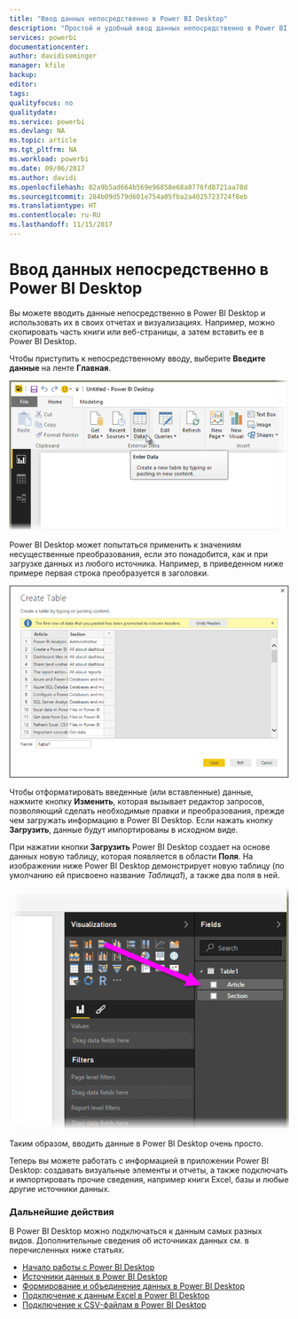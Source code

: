 ```yaml
---
title: "Ввод данных непосредственно в Power BI Desktop"
description: "Простой и удобный ввод данных непосредственно в Power BI Desktop"
services: powerbi
documentationcenter: 
author: davidiseminger
manager: kfile
backup: 
editor: 
tags: 
qualityfocus: no
qualitydate: 
ms.service: powerbi
ms.devlang: NA
ms.topic: article
ms.tgt_pltfrm: NA
ms.workload: powerbi
ms.date: 09/06/2017
ms.author: davidi
ms.openlocfilehash: 02a9b5ad664b569e96858e68a0776fd8721aa78d
ms.sourcegitcommit: 284b09d579d601e754a05fba2a4025723724f8eb
ms.translationtype: HT
ms.contentlocale: ru-RU
ms.lasthandoff: 11/15/2017
---
```

# <a name="enter-data-directly-into-power-bi-desktop"></a>Ввод данных непосредственно в Power BI Desktop
Вы можете вводить данные непосредственно в Power BI Desktop и использовать их в своих отчетах и визуализациях. Например, можно скопировать часть книги или веб-страницы, а затем вставить ее в Power BI Desktop.

Чтобы приступить к непосредственному вводу, выберите **Введите данные** на ленте **Главная**.

![](media/desktop-enter-data-directly-into-desktop/enter-data-directly_1.png)

Power BI Desktop может попытаться применить к значениям несущественные преобразования, если это понадобится, как и при загрузке данных из любого источника. Например, в приведенном ниже примере первая строка преобразуется в заголовки.

![](media/desktop-enter-data-directly-into-desktop/enter-data-directly_2.png)

Чтобы отформатировать введенные (или вставленные) данные, нажмите кнопку **Изменить**, которая вызывает редактор запросов, позволяющий сделать необходимые правки и преобразования, прежде чем загружать информацию в Power BI Desktop. Если нажать кнопку **Загрузить**, данные будут импортированы в исходном виде.

При нажатии кнопки **Загрузить** Power BI Desktop создает на основе данных новую таблицу, которая появляется в области **Поля**. На изображении ниже Power BI Desktop демонстрирует новую таблицу (по умолчанию ей присвоено название *Таблица1*), а также два поля в ней.

![](media/desktop-enter-data-directly-into-desktop/enter-data-directly_3.png)

Таким образом, вводить данные в Power BI Desktop очень просто.

Теперь вы можете работать с информацией в приложении Power BI Desktop: создавать визуальные элементы и отчеты, а также подключать и импортировать прочие сведения, например книги Excel, базы и любые другие источники данных.

### <a name="next-steps"></a>Дальнейшие действия
В Power BI Desktop можно подключаться к данным самых разных видов. Дополнительные сведения об источниках данных см. в перечисленных ниже статьях.

* [Начало работы с Power BI Desktop](desktop-getting-started.md)
* [Источники данных в Power BI Desktop](desktop-data-sources.md)
* [Формирование и объединение данных в Power BI Desktop](desktop-shape-and-combine-data.md)
* [Подключение к данным Excel в Power BI Desktop](desktop-connect-excel.md)   
* [Подключение к CSV-файлам в Power BI Desktop](desktop-connect-csv.md)   

